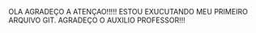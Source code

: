 OLA AGRADEÇO A ATENÇAO!!!!!
ESTOU EXUCUTANDO MEU PRIMEIRO ARQUIVO GIT.
AGRADEÇO O AUXILIO PROFESSOR!!!